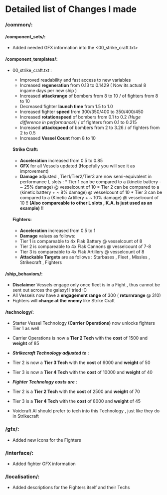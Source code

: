 # Detailed list of Changes I made

### /common/: 

#### /component_sets/: 
  * Added needed GFX information into the <00_strike_craft.txt>

#### /component_templates/:
  * 00_strike_craft.txt :
    * Improved readability and fast access to new variables
    * Increased **regeneration** from 0.13 to 0.1429 ( Now its actual 8 ingame days per new ship )
    * Increased **attackrange** of bombers from 8 to 10 / of fighters from 8 to 10
    * Decreased fighter **launch time** from 1.5 to 1.0
    * Increased fighter **speed** from 300/350/400 to 350/400/450
    * Increased **rotationspeed** of bombers from 0.1 to 0.2 _(Huge difference in performance!)_ / of fighters from 0.1 to 0.215
    * Increased **attackspeed** of bombers from 2 to 3.26 / of fighters from 2 to 0.5
    * Increased **Vessel Count** from 8 to 10
    
    #### Strike Craft:
       * **Acceleration** increased from 0.5 to 0.85
       * **GFX** for all Vessels updated (Hopefully you will see it as improvement)
       * **Damage** adjusted , Tier1/Tier2/Tier3 are now semi-equivalent in performance L slots :
        * Tier 1 can be compared to a (kinetic battery - ~ 25% damage) @ vesselcount of 10
        * Tier 2 can be compared to a (kinetic battery + ~ 8% damage) @ vesselcount of 10
        * Tier 3 can be compared to a (Kinetic Artillery + ~ 10% damage) @ vesselcount of 10
        !! **(Also compareable to other L slots , K.A. is just used as an example)** !!
    
    #### Fighters:
      * **Acceleration** increased from 0.5 to 1
      * **Damage** values as follows:
       * Tier 1 is compareable to 4x Flak Battery @ vesselcount of 8
       * Tier 2 is compareable to 4x Flak Cannons @ vesselcount of 7-8
       * Tier 3 is compareable to 4x Flak Artillery @ vesselcount of 8
      * **Attackable Targets** are as follows : Starbases , Fleet , Missles , Strikecraft , Fighters

#### /ship_behaviors/:
 * **Disclaimer** Vessels engage only once fleet is in a Fight , thus cannot be sent out across the galaxy! I tried :C
 * All Vessels now have a **engagement range** of 300 ( __returnrange__ @ 310)
 * Fighters will **charge at the enemy** like Strike Craft

#### /technology/:
 * Starter Vessel Technology __(Carrier Operations)__ now unlocks fighters Tier 1 as well
 * Carrier Operations is now a __Tier 2 Tech__ with the **cost** of 1500 and **weight** of 85
 
 * **_Strikecraft Technology adjusted to_** : 
  * Tier 2 is now a __Tier 3 Tech__ with the **cost** of 6000 and **weight** of 50
  * Tier 3 is now a __Tier 4 Tech__ with the **cost** of 10000 and **weight** of 40
 
 * **_Fighter Technology costs are_** :
  * Tier 2 is a __Tier 2 Tech__ with the **cost** of 2500 and **weight** of 70
  * Tier 3 is a __Tier 4 Tech__ with the **cost** of 8000 and **weight** of 45
  * Voidcraft AI should prefer to tech into this Technology , just like they do in Strikecraft
  
### /gfx/:
 * Added new icons for the Fighters
 
### /interface/:
 * Added fighter GFX information
 
### /localisation/:
 * Added descriptions for the Fighters itself and their Techs
       
